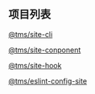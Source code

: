 ## 项目列表
[@tms/site-cli](/cli)

[@tms/site-conponent](/component)

[@tms/site-hook](/hook-usually)

[@tms/eslint-config-site](/eslint)